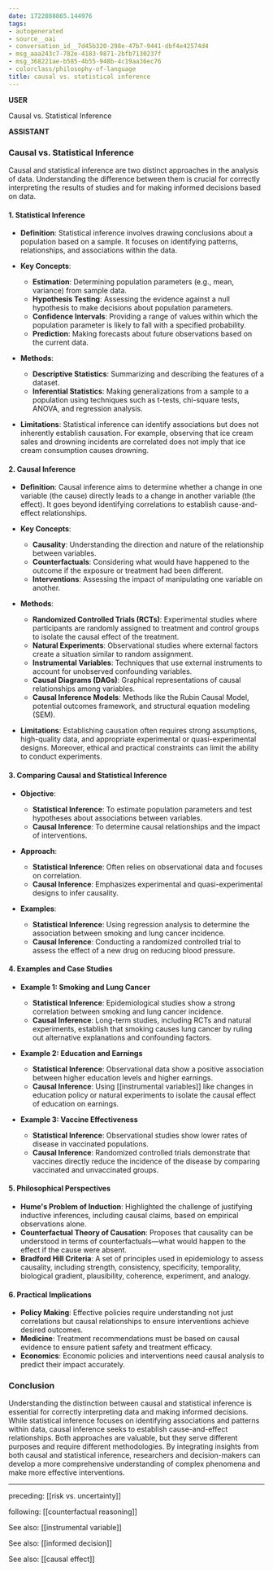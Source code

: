 ```yaml
---
date: 1722088865.144976
tags:
- autogenerated
- source__oai
- conversation_id__7d45b320-298e-47b7-9441-dbf4e42574d4
- msg_aaa243c7-782e-4183-9871-2bfb7130237f
- msg_368221ae-b585-4b55-948b-4c19aa36ec76
- colorclass/philosophy-of-language
title: causal vs. statistical inference
---
```


**USER**

Causal vs. Statistical Inference


**ASSISTANT**

### Causal vs. Statistical Inference

Causal and statistical inference are two distinct approaches in the analysis of data. Understanding the difference between them is crucial for correctly interpreting the results of studies and for making informed decisions based on data.

#### 1. **Statistical Inference**

- **Definition**: Statistical inference involves drawing conclusions about a population based on a sample. It focuses on identifying patterns, relationships, and associations within the data.

- **Key Concepts**:
  - **Estimation**: Determining population parameters (e.g., mean, variance) from sample data.
  - **Hypothesis Testing**: Assessing the evidence against a null hypothesis to make decisions about population parameters.
  - **Confidence Intervals**: Providing a range of values within which the population parameter is likely to fall with a specified probability.
  - **Prediction**: Making forecasts about future observations based on the current data.

- **Methods**:
  - **Descriptive Statistics**: Summarizing and describing the features of a dataset.
  - **Inferential Statistics**: Making generalizations from a sample to a population using techniques such as t-tests, chi-square tests, ANOVA, and regression analysis.

- **Limitations**: Statistical inference can identify associations but does not inherently establish causation. For example, observing that ice cream sales and drowning incidents are correlated does not imply that ice cream consumption causes drowning.

#### 2. **Causal Inference**

- **Definition**: Causal inference aims to determine whether a change in one variable (the cause) directly leads to a change in another variable (the effect). It goes beyond identifying correlations to establish cause-and-effect relationships.

- **Key Concepts**:
  - **Causality**: Understanding the direction and nature of the relationship between variables.
  - **Counterfactuals**: Considering what would have happened to the outcome if the exposure or treatment had been different.
  - **Interventions**: Assessing the impact of manipulating one variable on another.

- **Methods**:
  - **Randomized Controlled Trials (RCTs)**: Experimental studies where participants are randomly assigned to treatment and control groups to isolate the causal effect of the treatment.
  - **Natural Experiments**: Observational studies where external factors create a situation similar to random assignment.
  - **Instrumental Variables**: Techniques that use external instruments to account for unobserved confounding variables.
  - **Causal Diagrams (DAGs)**: Graphical representations of causal relationships among variables.
  - **Causal Inference Models**: Methods like the Rubin Causal Model, potential outcomes framework, and structural equation modeling (SEM).

- **Limitations**: Establishing causation often requires strong assumptions, high-quality data, and appropriate experimental or quasi-experimental designs. Moreover, ethical and practical constraints can limit the ability to conduct experiments.

#### 3. **Comparing Causal and Statistical Inference**

- **Objective**:
  - **Statistical Inference**: To estimate population parameters and test hypotheses about associations between variables.
  - **Causal Inference**: To determine causal relationships and the impact of interventions.

- **Approach**:
  - **Statistical Inference**: Often relies on observational data and focuses on correlation.
  - **Causal Inference**: Emphasizes experimental and quasi-experimental designs to infer causality.

- **Examples**:
  - **Statistical Inference**: Using regression analysis to determine the association between smoking and lung cancer incidence.
  - **Causal Inference**: Conducting a randomized controlled trial to assess the effect of a new drug on reducing blood pressure.

#### 4. **Examples and Case Studies**

- **Example 1: Smoking and Lung Cancer**
  - **Statistical Inference**: Epidemiological studies show a strong correlation between smoking and lung cancer incidence.
  - **Causal Inference**: Long-term studies, including RCTs and natural experiments, establish that smoking causes lung cancer by ruling out alternative explanations and confounding factors.

- **Example 2: Education and Earnings**
  - **Statistical Inference**: Observational data show a positive association between higher education levels and higher earnings.
  - **Causal Inference**: Using [[instrumental variables]] like changes in education policy or natural experiments to isolate the causal effect of education on earnings.

- **Example 3: Vaccine Effectiveness**
  - **Statistical Inference**: Observational studies show lower rates of disease in vaccinated populations.
  - **Causal Inference**: Randomized controlled trials demonstrate that vaccines directly reduce the incidence of the disease by comparing vaccinated and unvaccinated groups.

#### 5. **Philosophical Perspectives**

- **Hume's Problem of Induction**: Highlighted the challenge of justifying inductive inferences, including causal claims, based on empirical observations alone.
- **Counterfactual Theory of Causation**: Proposes that causality can be understood in terms of counterfactuals—what would happen to the effect if the cause were absent.
- **Bradford Hill Criteria**: A set of principles used in epidemiology to assess causality, including strength, consistency, specificity, temporality, biological gradient, plausibility, coherence, experiment, and analogy.

#### 6. **Practical Implications**

- **Policy Making**: Effective policies require understanding not just correlations but causal relationships to ensure interventions achieve desired outcomes.
- **Medicine**: Treatment recommendations must be based on causal evidence to ensure patient safety and treatment efficacy.
- **Economics**: Economic policies and interventions need causal analysis to predict their impact accurately.

### Conclusion

Understanding the distinction between causal and statistical inference is essential for correctly interpreting data and making informed decisions. While statistical inference focuses on identifying associations and patterns within data, causal inference seeks to establish cause-and-effect relationships. Both approaches are valuable, but they serve different purposes and require different methodologies. By integrating insights from both causal and statistical inference, researchers and decision-makers can develop a more comprehensive understanding of complex phenomena and make more effective interventions.


---

preceding: [[risk vs. uncertainty]]  


following: [[counterfactual reasoning]]

See also: [[instrumental variable]]


See also: [[informed decision]]


See also: [[causal effect]]